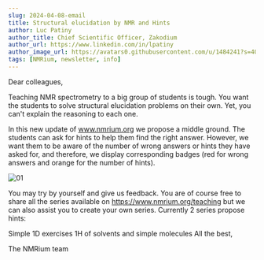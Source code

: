 ```yaml
---
slug: 2024-04-08-email
title: Structural elucidation by NMR and Hints
author: Luc Patiny
author_title: Chief Scientific Officer, Zakodium
author_url: https://www.linkedin.com/in/lpatiny
author_image_url: https://avatars0.githubusercontent.com/u/1484241?s=400&v=4
tags: [NMRium, newsletter, info]
---
```


Dear colleagues,

Teaching NMR spectrometry to a big group of students is tough. You want the students to solve structural elucidation problems on their own. Yet, you can't explain the reasoning to each one.

In this new update of www.nmrium.org we propose a middle ground. The students can ask for hints to help them find the right answer. However, we want them to be aware of the number of wrong answers or hints they have asked for, and therefore, we display corresponding badges (red for wrong answers and orange for the number of hints).

![01](/newsletters/2024/april/01.png)

You may try by yourself and give us feedback. You are of course free to share all the series available on https://www.nmrium.org/teaching but we can also assist you to create your own series. Currently 2 series propose hints:

Simple 1D exercises
1H of solvents and simple molecules
All the best,

The NMRium team
